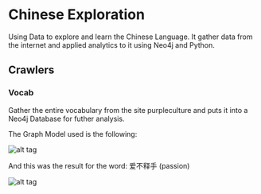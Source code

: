 # Chinese Exploration

Using Data to explore and learn the Chinese Language. It gather data from the internet and applied analytics to it using Neo4j and Python.

## Crawlers

### Vocab

Gather the entire vocabulary from the site purpleculture and puts it into a Neo4j Database for futher analysis.

The Graph Model used is the following:

![alt tag](https://pbs.twimg.com/media/C8mF4qLXkAE2hsl.jpg)

And this was the result for the word: 爱不释手 (passion)

![alt tag](https://pbs.twimg.com/media/C8p2h01XkAIhGaE.jpg)
